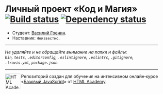 # Личный проект «Код и Магия» [![Build status][travis-image]][travis-url] [![Dependency status][dependency-image]][dependency-url]

* Студент: [Василий Гречин](https://up.htmlacademy.ru/javascript/7/user/86810).
* Наставник: `Неизвестно`.

---

_Не удаляйте и не обращайте внимание на папки и файлы:_<br>
_`bin`, `tests`, `.editorconfig`, `.eslintignore`, `.eslintrc`, `.gitignore`, `.travis.yml`, `package.json`._

---

<a href="https://htmlacademy.ru/intensive/javascript"><img align="left" width="50" height="50" title="HTML Academy" src="https://up.htmlacademy.ru/static/img/intensive/javascript/logo-for-github.svg"></a>

Репозиторий создан для обучения на интенсивном онлайн‑курсе «[Базовый JavaScript](https://htmlacademy.ru/intensive/javascript)» от [HTML Academy](https://htmlacademy.ru).

[travis-image]: https://travis-ci.org/htmlacademy-javascript/86810-code-and-magick.svg?branch=master
[travis-url]: https://travis-ci.org/htmlacademy-javascript/86810-code-and-magick
[dependency-image]: https://david-dm.org/htmlacademy-javascript/86810-code-and-magick.svg?style=flat-square
[dependency-url]: https://david-dm.org/htmlacademy-javascript/86810-code-and-magick
